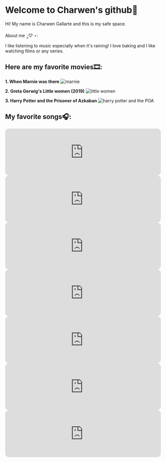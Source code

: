 # Welcome to Charwen's github🍓
Hi! My name is Charwen Gallarte and this is my safe space.

About me ༘♡ ⋆:<br> 
I like listening to music especially when it's raining! I love baking and I like watching films or any series.
## Here are my favorite movies🎞:
**1. When Marnie was there** 
     ![marnie](https://m.media-amazon.com/images/M/MV5BZTlmYTJmMWEtNDRhNy00ODc1LTg2OTMtMjk2ODJhNTA4YTE1XkEyXkFqcGdeQXVyMTMxODk2OTU@._V1_FMjpg_UX1000_.jpg)

**2. Greta Gerwig's Little women (2019)**
     ![little women](https://static.wikia.nocookie.net/littlewomen/images/e/e3/Little_Women_2019_Poster.jpg)
     
**3. Harry Potter and the Prisoner of Azkaban**
     ![harry potter and the POA](https://images.moviesanywhere.com/1da041f4db01054fe099a9be01ddb6a2/f981fa35-0a7a-449a-ba99-f54a724ce278.jpg)
## My favorite songs🎧:

<iframe style="border-radius:12px" src="https://open.spotify.com/embed/track/4CeeEOM32jQcH3eN9Q2dGj?utm_source=generator" width="100%" height="152" frameBorder="0" allowfullscreen="" allow="autoplay; clipboard-write; encrypted-media; fullscreen; picture-in-picture" loading="lazy"></iframe>

<iframe style="border-radius:12px" src="https://open.spotify.com/embed/track/2xZ0zfuDTv5LxLhEgD82PG?utm_source=generator" width="100%" height="152" frameBorder="0" allowfullscreen="" allow="autoplay; clipboard-write; encrypted-media; fullscreen; picture-in-picture" loading="lazy"></iframe>

<iframe style="border-radius:12px" src="https://open.spotify.com/embed/track/4xF4ZBGPZKxECeDFrqSAG4?utm_source=generator" width="100%" height="152" frameBorder="0" allowfullscreen="" allow="autoplay; clipboard-write; encrypted-media; fullscreen; picture-in-picture" loading="lazy"></iframe>

<iframe style="border-radius:12px" src="https://open.spotify.com/embed/track/10nyNJ6zNy2YVYLrcwLccB?utm_source=generator" width="100%" height="152" frameBorder="0" allowfullscreen="" allow="autoplay; clipboard-write; encrypted-media; fullscreen; picture-in-picture" loading="lazy"></iframe>

<iframe style="border-radius:12px" src="https://open.spotify.com/embed/track/6BGNjTZ8zp9MlsIydBa7A9?utm_source=generator" width="100%" height="152" frameBorder="0" allowfullscreen="" allow="autoplay; clipboard-write; encrypted-media; fullscreen; picture-in-picture" loading="lazy"></iframe>

<iframe style="border-radius:12px" src="https://open.spotify.com/embed/track/7svpAkwc6xaSxlbZ7V7JiS?utm_source=generator" width="100%" height="152" frameBorder="0" allowfullscreen="" allow="autoplay; clipboard-write; encrypted-media; fullscreen; picture-in-picture" loading="lazy"></iframe>

<iframe style="border-radius:12px" src="https://open.spotify.com/embed/track/01TyFEZu6mHbffsVfxgrFn?utm_source=generator" width="100%" height="152" frameBorder="0" allowfullscreen="" allow="autoplay; clipboard-write; encrypted-media; fullscreen; picture-in-picture" loading="lazy"></iframe>
